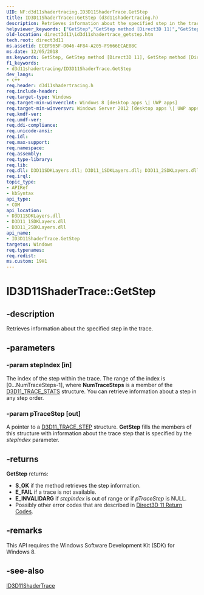 ```yaml
---
UID: NF:d3d11shadertracing.ID3D11ShaderTrace.GetStep
title: ID3D11ShaderTrace::GetStep (d3d11shadertracing.h)
description: Retrieves information about the specified step in the trace.
helpviewer_keywords: ["GetStep","GetStep method [Direct3D 11]","GetStep method [Direct3D 11]","ID3D11ShaderTrace interface","ID3D11ShaderTrace interface [Direct3D 11]","GetStep method","ID3D11ShaderTrace.GetStep","ID3D11ShaderTrace::GetStep","d3d11shadertracing/ID3D11ShaderTrace::GetStep","direct3d11.id3d11shadertrace_getstep"]
old-location: direct3d11\id3d11shadertrace_getstep.htm
tech.root: direct3d11
ms.assetid: ECEF965F-D046-4F84-A205-F9666ECAE08C
ms.date: 12/05/2018
ms.keywords: GetStep, GetStep method [Direct3D 11], GetStep method [Direct3D 11],ID3D11ShaderTrace interface, ID3D11ShaderTrace interface [Direct3D 11],GetStep method, ID3D11ShaderTrace.GetStep, ID3D11ShaderTrace::GetStep, d3d11shadertracing/ID3D11ShaderTrace::GetStep, direct3d11.id3d11shadertrace_getstep
f1_keywords:
- d3d11shadertracing/ID3D11ShaderTrace.GetStep
dev_langs:
- c++
req.header: d3d11shadertracing.h
req.include-header: 
req.target-type: Windows
req.target-min-winverclnt: Windows 8 [desktop apps \| UWP apps]
req.target-min-winversvr: Windows Server 2012 [desktop apps \| UWP apps]
req.kmdf-ver: 
req.umdf-ver: 
req.ddi-compliance: 
req.unicode-ansi: 
req.idl: 
req.max-support: 
req.namespace: 
req.assembly: 
req.type-library: 
req.lib: 
req.dll: D3D11SDKLayers.dll; D3D11_1SDKLayers.dll; D3D11_2SDKLayers.dll
req.irql: 
topic_type:
- APIRef
- kbSyntax
api_type:
- COM
api_location:
- D3D11SDKLayers.dll
- D3D11_1SDKLayers.dll
- D3D11_2SDKLayers.dll
api_name:
- ID3D11ShaderTrace.GetStep
targetos: Windows
req.typenames: 
req.redist: 
ms.custom: 19H1
---
```


# ID3D11ShaderTrace::GetStep


## -description


Retrieves information about the specified step in the trace.


## -parameters




### -param stepIndex [in]

The index of the step within the trace. The range of the index is [0...NumTraceSteps-1], where <b>NumTraceSteps</b> is a member of the  <a href="https://docs.microsoft.com/windows/desktop/api/d3d11shadertracing/ns-d3d11shadertracing-d3d11_trace_stats">D3D11_TRACE_STATS</a> structure. You can retrieve information about a step in any step order.


### -param pTraceStep [out]

A pointer to a  <a href="https://docs.microsoft.com/windows/desktop/api/d3d11shadertracing/ns-d3d11shadertracing-d3d11_trace_step">D3D11_TRACE_STEP</a> structure. <b>GetStep</b> fills the members of this structure with information about the trace step that is specified by the <i>stepIndex</i>  parameter.


## -returns



<b>GetStep</b> returns:
        <ul>
<li><b>S_OK</b> if the method retrieves the step information.</li>
<li><b>E_FAIL</b> if a trace is not available.</li>
<li><b>E_INVALIDARG</b> if <i>stepIndex</i> is out of range or if <i>pTraceStep</i> is NULL.</li>
<li>Possibly other error codes that are described in <a href="https://docs.microsoft.com/windows/desktop/direct3d11/d3d11-graphics-reference-returnvalues">Direct3D 11 Return Codes</a>.</li>
</ul>





## -remarks



This API requires the Windows Software Development Kit (SDK) for Windows 8.




## -see-also




<a href="https://docs.microsoft.com/windows/desktop/api/d3d11shadertracing/nn-d3d11shadertracing-id3d11shadertrace">ID3D11ShaderTrace</a>
 

 

